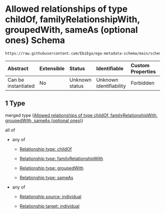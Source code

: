 # Allowed relationships of type childOf, familyRelationshipWith, groupedWith, sameAs (optional ones) Schema

```txt
https://raw.githubusercontent.com/EbiEga/ega-metadata-schema/main/schemas/EGA.individual.json#/properties/individualRelationships/items/allOf/1/anyOf/1
```



| Abstract            | Extensible | Status         | Identifiable            | Custom Properties | Additional Properties | Access Restrictions | Defined In                                                                           |
| :------------------ | :--------- | :------------- | :---------------------- | :---------------- | :-------------------- | :------------------ | :----------------------------------------------------------------------------------- |
| Can be instantiated | No         | Unknown status | Unknown identifiability | Forbidden         | Allowed               | none                | [EGA.individual.json\*](../../../schemas/EGA.individual.json "open original schema") |

## 1 Type

merged type ([Allowed relationships of type childOf, familyRelationshipWith, groupedWith, sameAs (optional ones)](ega-6-properties-individual-relationships-items-allof-relationship-constraints-for-an-individual-anyof-allowed-relationships-of-type-childof-familyrelationshipwith-groupedwith-sameas-optional-ones.md))

all of

* any of

  * [Relationship type: childOf](ega-4-defs-relationship-type-childof.md "check type definition")

  * [Relationship type: familyRelationshipWith](ega-4-defs-relationship-type-familyrelationshipwith.md "check type definition")

  * [Relationship type: groupedWith](ega-4-defs-relationship-type-groupedwith.md "check type definition")

  * [Relationship type: sameAs](ega-4-defs-relationship-type-sameas.md "check type definition")

* any of

  * [Relationship source: individual](ega-4-defs-relationship-source-individual.md "check type definition")

  * [Relationship target: individual](ega-4-defs-relationship-target-individual.md "check type definition")
